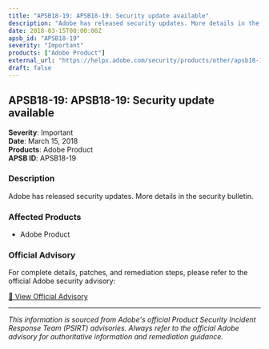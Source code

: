 ```yaml
---
title: "APSB18-19: APSB18-19: Security update available"
description: "Adobe has released security updates. More details in the security bulletin."
date: 2018-03-15T00:00:00Z
apsb_id: "APSB18-19"
severity: "Important"
products: ["Adobe Product"]
external_url: "https://helpx.adobe.com/security/products/other/apsb18-19.html"
draft: false
---
```


## APSB18-19: APSB18-19: Security update available

**Severity**: Important  
**Date**: March 15, 2018  
**Products**: Adobe Product  
**APSB ID**: APSB18-19

### Description

Adobe has released security updates. More details in the security bulletin.

### Affected Products

- Adobe Product


### Official Advisory

For complete details, patches, and remediation steps, please refer to the official Adobe security advisory:

[🔗 View Official Advisory](https://helpx.adobe.com/security/products/other/apsb18-19.html)

---

*This information is sourced from Adobe's official Product Security Incident Response Team (PSIRT) advisories. Always refer to the official Adobe advisory for authoritative information and remediation guidance.*
